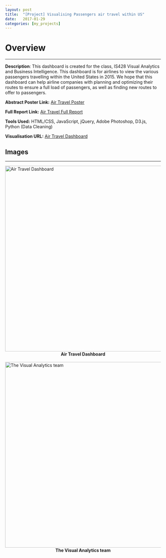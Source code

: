 ```yaml
---
layout: post
title:  "[Project] Visualising Passengers air travel within US"
date:   2017-01-29
categories: [my_projects]
---
```


# Overview #
--- 
**Description**: This dashboard is created for the class, IS428 Visual Analytics and Business Intelligence. This dashboard is for airlines to view the various passengers travelling within the United States in 2015. We hope that this dashboard can help airline companies with planning and optimizing their routes to ensure a full load of passengers, as well as finding new routes to offer to passengers. 

**Abstract Poster Link:** [Air Travel Poster](https://drive.google.com/file/d/1alO_e-yLXl35oJjClz2zmp3rBq0IWpOI/view?usp=sharing)

**Full Report Link:** [Air Travel Full Report](https://drive.google.com/file/d/1sWKe4XWJr5w75R16WRRFbsPWMpiQJKJN/view?usp=sharing)

**Tools Used:** HTML/CSS, JavaScript, jQuery, Adobe Photoshop, D3.js, Python (Data Cleaning)

**Visualisation URL:** [Air Travel Dashboard](https://michaelomh.github.io/VAFinalProj/)

## Images ##
---

<img class="img-responsive" src="http://www.datayse.com/static/img/blogpost/2017-01-29-VA-pic-1.png" alt="Air Travel Dashboard" style="margin:0px auto;width:600px;"/>
<center><b>Air Travel Dashboard</b></center><br>

<img class="img-responsive" src="http://www.datayse.com/static/img/blogpost/2017-01-29-VA-pic-2.jpg" alt="The Visual Analytics team" style="margin:0px auto;width:600px;"/>
<center><b>The Visual Analytics team</b></center><br>